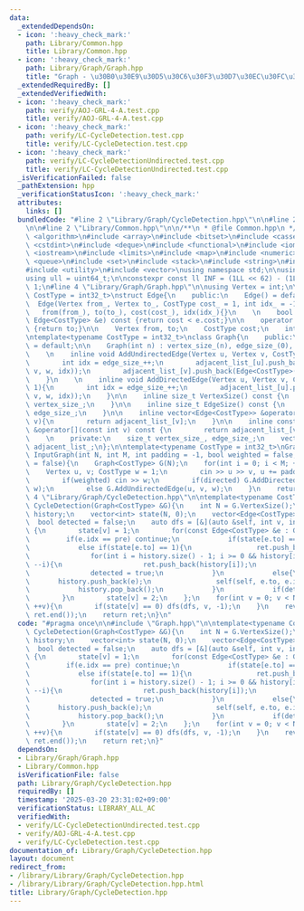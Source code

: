 ```yaml
---
data:
  _extendedDependsOn:
  - icon: ':heavy_check_mark:'
    path: Library/Common.hpp
    title: Library/Common.hpp
  - icon: ':heavy_check_mark:'
    path: Library/Graph/Graph.hpp
    title: "Graph - \u30B0\u30E9\u30D5\u30C6\u30F3\u30D7\u30EC\u30FC\u30C8"
  _extendedRequiredBy: []
  _extendedVerifiedWith:
  - icon: ':heavy_check_mark:'
    path: verify/AOJ-GRL-4-A.test.cpp
    title: verify/AOJ-GRL-4-A.test.cpp
  - icon: ':heavy_check_mark:'
    path: verify/LC-CycleDetection.test.cpp
    title: verify/LC-CycleDetection.test.cpp
  - icon: ':heavy_check_mark:'
    path: verify/LC-CycleDetectionUndirected.test.cpp
    title: verify/LC-CycleDetectionUndirected.test.cpp
  _isVerificationFailed: false
  _pathExtension: hpp
  _verificationStatusIcon: ':heavy_check_mark:'
  attributes:
    links: []
  bundledCode: "#line 2 \"Library/Graph/CycleDetection.hpp\"\n\n#line 2 \"Library/Graph/Graph.hpp\"\
    \n\n#line 2 \"Library/Common.hpp\"\n\n/**\n * @file Common.hpp\n */\n\n#include\
    \ <algorithm>\n#include <array>\n#include <bitset>\n#include <cassert>\n#include\
    \ <cstdint>\n#include <deque>\n#include <functional>\n#include <iomanip>\n#include\
    \ <iostream>\n#include <limits>\n#include <map>\n#include <numeric>\n#include\
    \ <queue>\n#include <set>\n#include <stack>\n#include <string>\n#include <tuple>\n\
    #include <utility>\n#include <vector>\nusing namespace std;\n\nusing ll = int64_t;\n\
    using ull = uint64_t;\n\nconstexpr const ll INF = (1LL << 62) - (1LL << 30) -\
    \ 1;\n#line 4 \"Library/Graph/Graph.hpp\"\n\nusing Vertex = int;\n\ntemplate<typename\
    \ CostType = int32_t>\nstruct Edge{\n    public:\n    Edge() = default;\n\n  \
    \  Edge(Vertex from_, Vertex to_, CostType cost_ = 1, int idx_ = -1) :\n     \
    \   from(from_), to(to_), cost(cost_), idx(idx_){}\n    \n    bool operator<(const\
    \ Edge<CostType> &e) const {return cost < e.cost;}\n\n    operator int() const\
    \ {return to;}\n\n    Vertex from, to;\n    CostType cost;\n    int idx;\n};\n\
    \ntemplate<typename CostType = int32_t>\nclass Graph{\n    public:\n    Graph()\
    \ = default;\n\n    Graph(int n) : vertex_size_(n), edge_size_(0), adjacent_list_(n){}\n\
    \    \n    inline void AddUndirectedEdge(Vertex u, Vertex v, CostType w = 1){\n\
    \        int idx = edge_size_++;\n        adjacent_list_[u].push_back(Edge<CostType>(u,\
    \ v, w, idx));\n        adjacent_list_[v].push_back(Edge<CostType>(v, u, w, idx));\n\
    \    }\n    \n    inline void AddDirectedEdge(Vertex u, Vertex v, CostType w =\
    \ 1){\n        int idx = edge_size_++;\n        adjacent_list_[u].push_back(Edge<CostType>(u,\
    \ v, w, idx));\n    }\n\n    inline size_t VertexSize() const {\n        return\
    \ vertex_size_;\n    }\n\n    inline size_t EdgeSize() const {\n        return\
    \ edge_size_;\n    }\n\n    inline vector<Edge<CostType>> &operator[](const int\
    \ v){\n        return adjacent_list_[v];\n    }\n\n    inline const vector<Edge<CostType>>\
    \ &operator[](const int v) const {\n        return adjacent_list_[v];\n    }\n\
    \    \n    private:\n    size_t vertex_size_, edge_size_;\n    vector<vector<Edge<CostType>>>\
    \ adjacent_list_;\n};\n\ntemplate<typename CostType = int32_t>\nGraph<CostType>\
    \ InputGraph(int N, int M, int padding = -1, bool weighted = false, bool directed\
    \ = false){\n    Graph<CostType> G(N);\n    for(int i = 0; i < M; ++i){\n    \
    \    Vertex u, v; CostType w = 1;\n        cin >> u >> v, u += padding, v += padding;\n\
    \        if(weighted) cin >> w;\n        if(directed) G.AddDirectedEdge(u, v,\
    \ w);\n        else G.AddUndirectedEdge(u, v, w);\n    }\n    return G;\n}\n#line\
    \ 4 \"Library/Graph/CycleDetection.hpp\"\n\ntemplate<typename CostType>\nvector<Edge<CostType>>\
    \ CycleDetection(Graph<CostType> &G){\n    int N = G.VertexSize();\n    vector<Edge<CostType>>\
    \ history;\n    vector<int> state(N, 0);\n    vector<Edge<CostType>> ret;\n  \
    \  bool detected = false;\n    auto dfs = [&](auto &self, int v, int pre) -> void\
    \ {\n        state[v] = 1;\n        for(const Edge<CostType> &e : G[v]){\n   \
    \         if(e.idx == pre) continue;\n            if(state[e.to] == 2) continue;\n\
    \            else if(state[e.to] == 1){\n                ret.push_back(e);\n \
    \               for(int i = history.size() - 1; i >= 0 && history[i].to != e.to;\
    \ --i){\n                    ret.push_back(history[i]);\n                }\n \
    \               detected = true;\n            }\n            else{\n         \
    \       history.push_back(e);\n                self(self, e.to, e.idx);\n    \
    \            history.pop_back();\n            }\n            if(detected) return;\n\
    \        }\n        state[v] = 2;\n    };\n    for(int v = 0; v < N && !detected;\
    \ ++v){\n        if(state[v] == 0) dfs(dfs, v, -1);\n    }\n    reverse(ret.begin(),\
    \ ret.end());\n    return ret;\n}\n"
  code: "#pragma once\n\n#include \"Graph.hpp\"\n\ntemplate<typename CostType>\nvector<Edge<CostType>>\
    \ CycleDetection(Graph<CostType> &G){\n    int N = G.VertexSize();\n    vector<Edge<CostType>>\
    \ history;\n    vector<int> state(N, 0);\n    vector<Edge<CostType>> ret;\n  \
    \  bool detected = false;\n    auto dfs = [&](auto &self, int v, int pre) -> void\
    \ {\n        state[v] = 1;\n        for(const Edge<CostType> &e : G[v]){\n   \
    \         if(e.idx == pre) continue;\n            if(state[e.to] == 2) continue;\n\
    \            else if(state[e.to] == 1){\n                ret.push_back(e);\n \
    \               for(int i = history.size() - 1; i >= 0 && history[i].to != e.to;\
    \ --i){\n                    ret.push_back(history[i]);\n                }\n \
    \               detected = true;\n            }\n            else{\n         \
    \       history.push_back(e);\n                self(self, e.to, e.idx);\n    \
    \            history.pop_back();\n            }\n            if(detected) return;\n\
    \        }\n        state[v] = 2;\n    };\n    for(int v = 0; v < N && !detected;\
    \ ++v){\n        if(state[v] == 0) dfs(dfs, v, -1);\n    }\n    reverse(ret.begin(),\
    \ ret.end());\n    return ret;\n}"
  dependsOn:
  - Library/Graph/Graph.hpp
  - Library/Common.hpp
  isVerificationFile: false
  path: Library/Graph/CycleDetection.hpp
  requiredBy: []
  timestamp: '2025-03-20 23:31:02+09:00'
  verificationStatus: LIBRARY_ALL_AC
  verifiedWith:
  - verify/LC-CycleDetectionUndirected.test.cpp
  - verify/AOJ-GRL-4-A.test.cpp
  - verify/LC-CycleDetection.test.cpp
documentation_of: Library/Graph/CycleDetection.hpp
layout: document
redirect_from:
- /library/Library/Graph/CycleDetection.hpp
- /library/Library/Graph/CycleDetection.hpp.html
title: Library/Graph/CycleDetection.hpp
---
```

